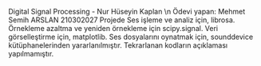 Digital Signal Processing - Nur Hüseyin Kaplan \n
Ödevi yapan: Mehmet Semih ARSLAN 210302027
Projede Ses işleme ve analiz için, librosa. Örnekleme azaltma ve yeniden örnekleme için scipy.signal. Veri görselleştirme için, matplotlib. Ses dosyalarını oynatmak için, sounddevice kütüphanelerinden yararlanılmıştır.
Tekrarlanan kodların açıklaması yapılmamıştır.
